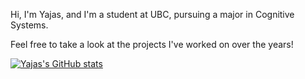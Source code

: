 Hi, I'm Yajas, and I'm a student at UBC, pursuing a major in Cognitive Systems. 

Feel free to take a look at the projects I've worked on over the years!

[![Yajas's GitHub stats](https://github-readme-stats.vercel.app/api?username=yajasmalhotra)](https://github.com/anuraghazra/github-readme-stats)
